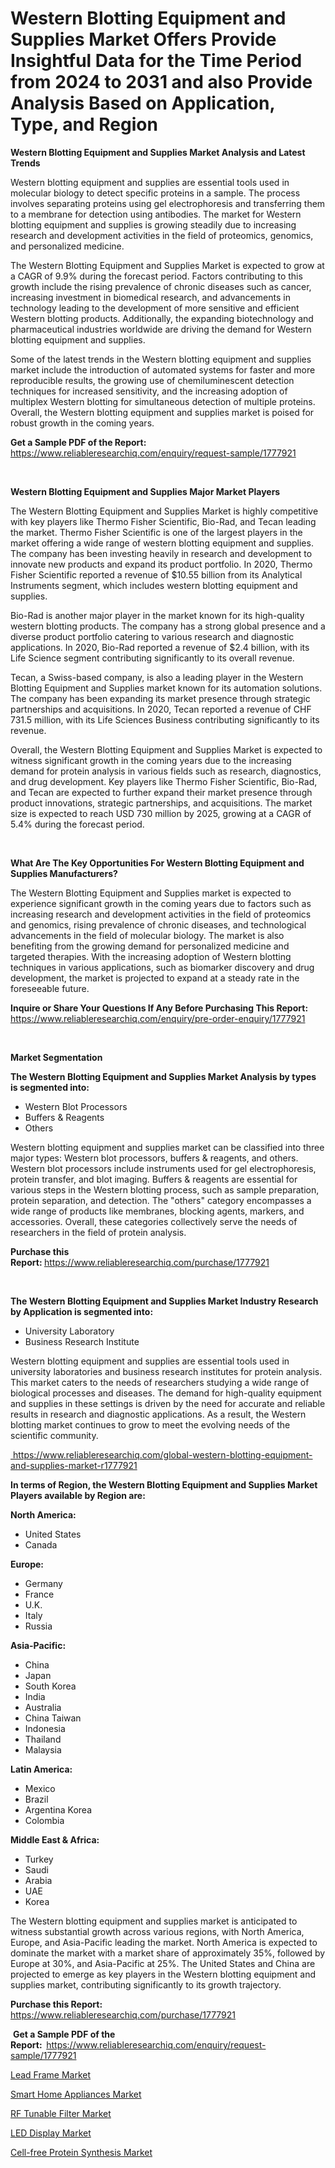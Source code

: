 <p><h1>Western Blotting Equipment and Supplies Market Offers Provide Insightful Data for the Time Period from 2024 to 2031 and also Provide Analysis Based on Application, Type, and Region</h1></p><p><strong>Western Blotting Equipment and Supplies Market Analysis and Latest Trends</strong></p>
<p><p>Western blotting equipment and supplies are essential tools used in molecular biology to detect specific proteins in a sample. The process involves separating proteins using gel electrophoresis and transferring them to a membrane for detection using antibodies. The market for Western blotting equipment and supplies is growing steadily due to increasing research and development activities in the field of proteomics, genomics, and personalized medicine.</p><p>The Western Blotting Equipment and Supplies Market is expected to grow at a CAGR of 9.9% during the forecast period. Factors contributing to this growth include the rising prevalence of chronic diseases such as cancer, increasing investment in biomedical research, and advancements in technology leading to the development of more sensitive and efficient Western blotting products. Additionally, the expanding biotechnology and pharmaceutical industries worldwide are driving the demand for Western blotting equipment and supplies.</p><p>Some of the latest trends in the Western blotting equipment and supplies market include the introduction of automated systems for faster and more reproducible results, the growing use of chemiluminescent detection techniques for increased sensitivity, and the increasing adoption of multiplex Western blotting for simultaneous detection of multiple proteins. Overall, the Western blotting equipment and supplies market is poised for robust growth in the coming years.</p></p>
<p><strong>Get a Sample PDF of the Report:&nbsp;</strong> <a href="https://www.reliableresearchiq.com/enquiry/request-sample/1777921">https://www.reliableresearchiq.com/enquiry/request-sample/1777921</a></p>
<p>&nbsp;</p>
<p><strong>Western Blotting Equipment and Supplies Major Market Players</strong></p>
<p><p>The Western Blotting Equipment and Supplies Market is highly competitive with key players like Thermo Fisher Scientific, Bio-Rad, and Tecan leading the market. Thermo Fisher Scientific is one of the largest players in the market offering a wide range of western blotting equipment and supplies. The company has been investing heavily in research and development to innovate new products and expand its product portfolio. In 2020, Thermo Fisher Scientific reported a revenue of $10.55 billion from its Analytical Instruments segment, which includes western blotting equipment and supplies.</p><p>Bio-Rad is another major player in the market known for its high-quality western blotting products. The company has a strong global presence and a diverse product portfolio catering to various research and diagnostic applications. In 2020, Bio-Rad reported a revenue of $2.4 billion, with its Life Science segment contributing significantly to its overall revenue.</p><p>Tecan, a Swiss-based company, is also a leading player in the Western Blotting Equipment and Supplies market known for its automation solutions. The company has been expanding its market presence through strategic partnerships and acquisitions. In 2020, Tecan reported a revenue of CHF 731.5 million, with its Life Sciences Business contributing significantly to its revenue.</p><p>Overall, the Western Blotting Equipment and Supplies Market is expected to witness significant growth in the coming years due to the increasing demand for protein analysis in various fields such as research, diagnostics, and drug development. Key players like Thermo Fisher Scientific, Bio-Rad, and Tecan are expected to further expand their market presence through product innovations, strategic partnerships, and acquisitions. The market size is expected to reach USD 730 million by 2025, growing at a CAGR of 5.4% during the forecast period.</p></p>
<p>&nbsp;</p>
<p><strong>What Are The Key Opportunities For Western Blotting Equipment and Supplies Manufacturers?</strong></p>
<p><p>The Western Blotting Equipment and Supplies market is expected to experience significant growth in the coming years due to factors such as increasing research and development activities in the field of proteomics and genomics, rising prevalence of chronic diseases, and technological advancements in the field of molecular biology. The market is also benefiting from the growing demand for personalized medicine and targeted therapies. With the increasing adoption of Western blotting techniques in various applications, such as biomarker discovery and drug development, the market is projected to expand at a steady rate in the foreseeable future.</p></p>
<p><strong>Inquire or Share Your Questions If Any Before Purchasing This Report:</strong> <a href="https://www.reliableresearchiq.com/enquiry/pre-order-enquiry/1777921">https://www.reliableresearchiq.com/enquiry/pre-order-enquiry/1777921</a></p>
<p>&nbsp;</p>
<p><strong>Market Segmentation</strong></p>
<p><strong>The Western Blotting Equipment and Supplies Market Analysis by types is segmented into:</strong></p>
<p><ul><li>Western Blot Processors</li><li>Buffers & Reagents</li><li>Others</li></ul></p>
<p><p>Western blotting equipment and supplies market can be classified into three major types: Western blot processors, buffers & reagents, and others. Western blot processors include instruments used for gel electrophoresis, protein transfer, and blot imaging. Buffers & reagents are essential for various steps in the Western blotting process, such as sample preparation, protein separation, and detection. The "others" category encompasses a wide range of products like membranes, blocking agents, markers, and accessories. Overall, these categories collectively serve the needs of researchers in the field of protein analysis.</p></p>
<p><strong>Purchase this Report:&nbsp;</strong><a href="https://www.reliableresearchiq.com/purchase/1777921">https://www.reliableresearchiq.com/purchase/1777921</a></p>
<p>&nbsp;</p>
<p><strong>The Western Blotting Equipment and Supplies Market Industry Research by Application is segmented into:</strong></p>
<p><ul><li>University Laboratory</li><li>Business Research Institute</li></ul></p>
<p><p>Western blotting equipment and supplies are essential tools used in university laboratories and business research institutes for protein analysis. This market caters to the needs of researchers studying a wide range of biological processes and diseases. The demand for high-quality equipment and supplies in these settings is driven by the need for accurate and reliable results in research and diagnostic applications. As a result, the Western blotting market continues to grow to meet the evolving needs of the scientific community.</p></p>
<p><a href="https://www.reliableresearchiq.com/global-western-blotting-equipment-and-supplies-market-r1777921">&nbsp;https://www.reliableresearchiq.com/global-western-blotting-equipment-and-supplies-market-r1777921</a></p>
<p><strong>In terms of Region, the Western Blotting Equipment and Supplies Market Players available by Region are:</strong></p>
<p>
    <p> <strong> North America: </strong>
        <ul>
            <li>United States</li>
            <li>Canada</li>
        </ul>
        </p> 
    <p> <strong> Europe: </strong>
        <ul>
            <li>Germany</li>
            <li>France</li>
            <li>U.K.</li>
            <li>Italy</li>
            <li>Russia</li>
        </ul>
        </p> 
    <p> <strong> Asia-Pacific: </strong>
        <ul>
            <li>China</li>
            <li>Japan</li>
            <li>South Korea</li>
            <li>India</li>
            <li>Australia</li>
            <li>China Taiwan</li>
            <li>Indonesia</li>
            <li>Thailand</li>
            <li>Malaysia</li>
        </ul>
        </p> 
    <p> <strong> Latin America: </strong>
        <ul>
            <li>Mexico</li>
            <li>Brazil</li>
            <li>Argentina Korea</li>
            <li>Colombia</li>
        </ul>
        </p> 
    <p> <strong> Middle East & Africa: </strong>
        <ul>
            <li>Turkey</li>
            <li>Saudi</li>
            <li>Arabia</li>
            <li>UAE</li>
            <li>Korea</li>
        </ul>
    </p>
    </p>
<p><p>The Western blotting equipment and supplies market is anticipated to witness substantial growth across various regions, with North America, Europe, and Asia-Pacific leading the market. North America is expected to dominate the market with a market share of approximately 35%, followed by Europe at 30%, and Asia-Pacific at 25%. The United States and China are projected to emerge as key players in the Western blotting equipment and supplies market, contributing significantly to its growth trajectory.</p></p>
<p><strong>Purchase this Report: </strong><a href="https://www.reliableresearchiq.com/purchase/1777921">https://www.reliableresearchiq.com/purchase/1777921</a></p>
<p>&nbsp;<strong>Get a Sample PDF of the Report:&nbsp;&nbsp;</strong><a href="https://www.reliableresearchiq.com/enquiry/request-sample/1777921">https://www.reliableresearchiq.com/enquiry/request-sample/1777921</a></p>
<p><strong></strong></p>
<p><p><a href="https://medium.com/@hassen.nww/lead-frame-market-share-and-new-trends-analysis-by-its-type-application-end-use-and-forecast-for-e65f72fe63e3">Lead Frame Market</a></p><p><a href="https://medium.com/@raap8632472024/comprehensive-analysis-of-the-global-smart-home-appliances-market-growth-trends-market-forecasts-0eb66f190e24">Smart Home Appliances Market</a></p><p><a href="https://medium.com/@sagorhossaincs33_80453/rf-tunable-filter-market-size-share-trends-analysis-report-by-product-surface-acoustic-waves-dc894e8d4215">RF Tunable Filter Market</a></p><p><a href="https://medium.com/@sdonald04328/led-display-market-investigation-industry-evolution-and-forecast-till-2031-f407593a330a">LED Display Market</a></p><p><a href="https://github.com/jahid123ahm/Market-Research-Report-List-1/blob/main/cell-free-protein-synthesis-market.md">Cell-free Protein Synthesis Market</a></p></p>